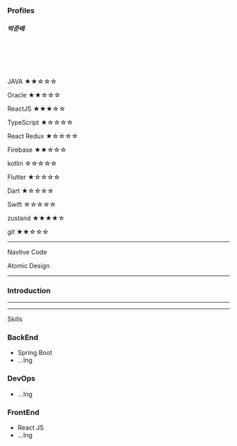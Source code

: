 ### Profiles 

##### 박준배  

<br>

<br><br>

JAVA ★★☆☆☆

Oracle ★★☆☆☆

ReactJS ★★★☆☆

TypeScript ★☆☆☆☆

React Redux ★☆☆☆☆
 
Firebase ★★☆☆☆

kotlin ☆☆☆☆☆

Flutter ★☆☆☆☆

Dart ★☆☆☆☆

Swift ☆☆☆☆☆

zustand ★★★★☆

git ★★☆☆☆


***

Navtive Code

Atomic Design


***

### Introduction







***


***
Skills

### BackEnd 

- Spring Boot
- ...Ing

### DevOps

- ...Ing

### FrontEnd

- React JS
- ...Ing


<br>
